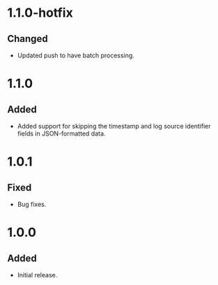 # 1.1.0-hotfix
## Changed
- Updated push to have batch processing.


# 1.1.0
## Added
- Added support for skipping the timestamp and log source identifier fields in JSON-formatted data.

# 1.0.1
## Fixed
- Bug fixes.

# 1.0.0
## Added
- Initial release.
